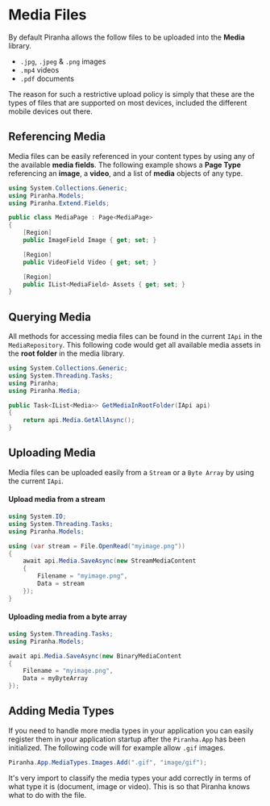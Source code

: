 # Media Files

By default Piranha allows the follow files to be uploaded into the **Media** library.

* `.jpg`, `.jpeg` & `.png` images
* `.mp4` videos
* `.pdf` documents

The reason for such a restrictive upload policy is simply that these are the types of files that are supported on most devices, included the different mobile devices out there.

## Referencing Media

Media files can be easily referenced in your content types by using any of the available **media fields**. The following example shows a **Page Type** referencing an **image**, a **video**, and a list of **media** objects of any type.

~~~ csharp
using System.Collections.Generic;
using Piranha.Models;
using Piranha.Extend.Fields;

public class MediaPage : Page<MediaPage>
{
    [Region]
    public ImageField Image { get; set; }

    [Region]
    public VideoField Video { get; set; }

    [Region]
    public IList<MediaField> Assets { get; set; }
}
~~~

## Querying Media

All methods for accessing media files can be found in the current `IApi` in the `MediaRepository`. This following code would get all available media assets in the **root folder** in the media library.

~~~ csharp
using System.Collections.Generic;
using System.Threading.Tasks;
using Piranha;
using Piranha.Media;

public Task<IList<Media>> GetMediaInRootFolder(IApi api)
{
    return api.Media.GetAllAsync();
}
~~~

## Uploading Media

Media files can be uploaded easily from a `Stream` or a `Byte Array` by using the current `IApi`.

#### Upload media from a stream

~~~ csharp
using System.IO;
using System.Threading.Tasks;
using Piranha.Models;

using (var stream = File.OpenRead("myimage.png"))
{
    await api.Media.SaveAsync(new StreamMediaContent
    {
        Filename = "myimage.png",
        Data = stream
    });
}
~~~

#### Uploading media from a byte array

~~~ csharp
using System.Threading.Tasks;
using Piranha.Models;

await api.Media.SaveAsync(new BinaryMediaContent
{
    Filename = "myimage.png",
    Data = myByteArray
});
~~~

## Adding Media Types

If you need to handle more media types in your application you can easily register them in your application startup after the `Piranha.App` has been initialized. The following code will for example allow `.gif` images.

~~~ csharp
Piranha.App.MediaTypes.Images.Add(".gif", "image/gif");
~~~

It's very import to classify the media types your add correctly in terms of what type it is (document, image or video). This is so that Piranha knows what to do with the file.
